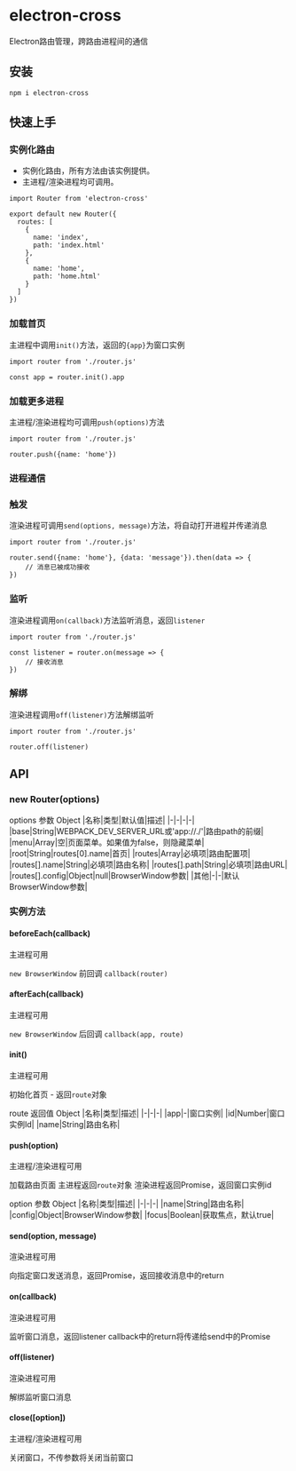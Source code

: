 # electron-cross

Electron路由管理，跨路由进程间的通信

## 安装
```
npm i electron-cross
```

## 快速上手

### 实例化路由

- 实例化路由，所有方法由该实例提供。
- 主进程/渲染进程均可调用。

```
import Router from 'electron-cross'

export default new Router({
  routes: [
    {
      name: 'index',
      path: 'index.html'
    },
    {
      name: 'home',
      path: 'home.html'
    }
  ]
})
```

### 加载首页

主进程中调用`init()`方法，返回的`{app}`为窗口实例

```
import router from './router.js'

const app = router.init().app

```

### 加载更多进程

主进程/渲染进程均可调用`push(options)`方法

```
import router from './router.js'

router.push({name: 'home'})

```

### 进程通信

### 触发

渲染进程可调用`send(options, message)`方法，将自动打开进程并传递消息

```
import router from './router.js'

router.send({name: 'home'}, {data: 'message'}).then(data => {
    // 消息已被成功接收
})

```

### 监听

渲染进程调用`on(callback)`方法监听消息，返回`listener`

```
import router from './router.js'

const listener = router.on(message => {
    // 接收消息
})

```

### 解绑

渲染进程调用`off(listener)`方法解绑监听

```
import router from './router.js'

router.off(listener)

```

## API

### new Router(options)
options 参数 Object
|名称|类型|默认值|描述|
|-|-|-|-|
|base|String|WEBPACK_DEV_SERVER_URL或'app://./'|路由path的前缀|
|menu|Array|空|页面菜单。如果值为false，则隐藏菜单|
|root|String|routes[0].name|首页|
|routes|Array|必填项|路由配置项|
|routes[].name|String|必填项|路由名称|
|routes[].path|String|必填项|路由URL|
|routes[].config|Object|null|BrowserWindow参数|
|其他|-|-|默认BrowserWindow参数|

### 实例方法

#### beforeEach(callback)
主进程可用

`new BrowserWindow` 前回调 `callback(router)`

#### afterEach(callback)
主进程可用

`new BrowserWindow` 后回调 `callback(app, route)`

#### init()
主进程可用

初始化首页 - 返回`route`对象

route 返回值 Object
|名称|类型|描述|
|-|-|-|
|app|-|窗口实例|
|id|Number|窗口实例Id|
|name|String|路由名称|

#### push(option)
主进程/渲染进程可用

加载路由页面
主进程返回`route`对象
渲染进程返回Promise，返回窗口实例id

option 参数 Object
|名称|类型|描述|
|-|-|-|
|name|String|路由名称|
|config|Object|BrowserWindow参数|
|focus|Boolean|获取焦点，默认true|

#### send(option, message)
渲染进程可用

向指定窗口发送消息，返回Promise，返回接收消息中的return

#### on(callback)
渲染进程可用

监听窗口消息，返回listener
callback中的return将传递给send中的Promise

#### off(listener)
渲染进程可用

解绑监听窗口消息

#### close([option])
主进程/渲染进程可用

关闭窗口，不传参数将关闭当前窗口



